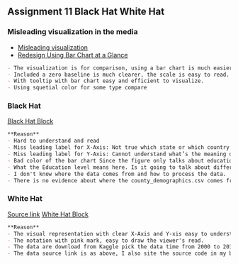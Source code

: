 ## Assignment 11 Black Hat White Hat

### Misleading visualization in the media 
- [Misleading visualization](https://user-images.githubusercontent.com/35818451/116770263-1d635f00-a9f7-11eb-9ee8-004df01aed34.png)
- [Redesign Using Bar Chart at a Glance](https://bl.ocks.org/yanliang789/590c5eb4a34d9bd4b535b21aabaaaba3)

```markdown
- The visualization is for comparison, using a bar chart is much easier than a spread pie chart.
- Included a zero baseline is much clearer, the scale is easy to read.
- With tooltip with bar chart easy and efficient to visualize.
- Using squetial color for some type compare
```

### Black Hat
[Black Hat Block](https://bl.ocks.org/yanliang789/75ea984109906138aca39b6d7d82f9b3)

```markdown
**Reason**
- Hard to understand and read
- Miss leading label for X-Axis: Not true which state or which country the counties belong.
- Miss leading label for Y-Axis: Cannot understand what’s the meaning of education, is it for high school, college, or master? What’s the meaning of the legends? Percentage or number of people?
- Bad color of the bar chart Since the figure only talks about education, using a sequential scale will be much better.
- What the Education level means here. Is it going to talk about different kinds of education levels here or not?
- I don't know where the data comes from and how to process the data.
- There is no evidence about where the county_demographics.csv comes from and how it was collected and where it was found.
```

### White Hat
[Source link](https://www.kaggle.com/berkeleyearth/climate-change-earth-surface-temperature-data?select=GlobalTemperatures.csv)
[White Hat Block](https://bl.ocks.org/yanliang789/919ea98f44b12cc2be4af3e855388bc7)
```markdown
**Reason**
- The visual representation with clear X-Axis and Y-xis easy to understand.
- The notation with pink mark, easy to draw the viewer's read.
- The data are download from Kaggle pick the data time from 2000 to 2015, rename column 'dt' to 'date' for convenience.
- The data source link is as above, I also site the source code in my block.
```
